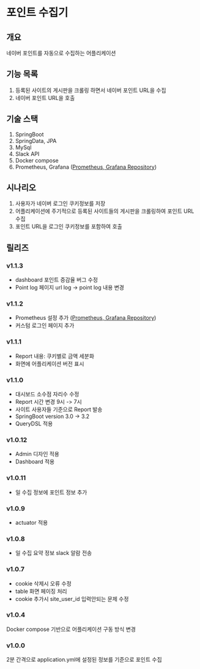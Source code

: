 # 포인트 수집기
## 개요

네이버 포인트를 자동으로 수집하는 어플리케이션

## 기능 목록

1. 등록된 사이트의 게시판을 크롤링 하면서 네이버 포인트 URL을 수집
2. 네이버 포인트 URL을 호출

## 기술 스택

1. SpringBoot
2. SpringData, JPA
3. MySql
4. Slack API
5. Docker compose
6. Prometheus, Grafana ([Prometheus, Grafana Repository](https://github.com/hajubal/monitoring))

## 시나리오

1. 사용자가 네이버 로그인 쿠키정보를 저장
2. 어플리케이션에 주기적으로 등록된 사이트들의 게시판을 크롤링하여 포인트 URL 수집
3. 포인트 URL을 로그인 쿠키정보를 포함하여 호출

## 릴리즈
### v1.1.3
- dashboard 포인트 증감율 버그 수정
- Point log 페이지 url log -> point log 내용 변경

### v1.1.2
- Prometheus 설정 추가 ([Prometheus, Grafana Repository](https://github.com/hajubal/monitoring))
- 커스텀 로그인 페이지 추가

### v1.1.1
- Report 내용: 쿠키별로 금액 세분화
- 화면에 어플리케이션 버전 표시

### v1.1.0
- 대시보드 소수점 자리수 수정
- Report 시간 변경 9시 -> 7시
- 사이트 사용자들 기준으로 Report 발송
- SpringBoot version 3.0 -> 3.2
- QueryDSL 적용

### v1.0.12
- Admin 디자인 적용
- Dashboard 적용

### v1.0.11
- 일 수집 정보에 포인트 정보 추가

### v1.0.9
- actuator 적용

### v1.0.8
- 일 수집 요약 정보 slack 알람 전송

### v1.0.7
- cookie 삭제시 오류 수정
- table 화면 페이징 처리
- cookie 추가시 site_user_id 입력안되는 문제 수정

### v1.0.4
Docker compose 기반으로 어플리케이션 구동 방식 변경

### v1.0.0
2분 간격으로 application.yml에 설정된 정보를 기준으로 포인트 수집
